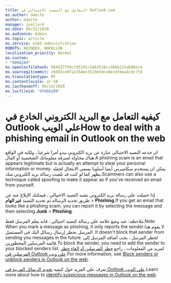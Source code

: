 ```yaml
---
title: التعامل مع التصيد الاحتيالي في Outlook.com
ms.author: daeite
author: daeite
manager: joallard
ms.date: 04/21/2020
ms.audience: Admin
ms.topic: article
ms.service: o365-administration
ROBOTS: NOINDEX, NOFOLLOW
localization_priority: Normal
ms.custom:
- "9000289"
ms.openlocfilehash: b84527f58cfd5101c5a63510cc46bb115ab862cb
ms.sourcegitcommit: c6692ce0fa1358ec3529e59ca0ecdfdea4cdc759
ms.translationtype: MT
ms.contentlocale: ar-SA
ms.lasthandoff: 09/14/2020
ms.locfileid: "47666209"
---
```

# <a name="how-to-deal-with-a-phishing-email-in-outlook-on-the-web"></a><span data-ttu-id="eb35f-102">كيفيه التعامل مع البريد الكتروني الخادع في Outlook علي الويب</span><span class="sxs-lookup"><span data-stu-id="eb35f-102">How to deal with a phishing email in Outlook on the web</span></span>

<span data-ttu-id="eb35f-103">ان خدعه التصيد الاحتيالي عبارة عن بريد الكتروني يبدو أمرا شرعيا ، ولكنه في الواقع هناك محاولة لسرقه معلوماتك الشخصية أو المال.</span><span class="sxs-lookup"><span data-stu-id="eb35f-103">A phishing scam is an email that appears legitimate but is actually an attempt to steal your personal information or money.</span></span> <span data-ttu-id="eb35f-104">يمكن ان يستخدم سكاميرس أيضا أسلوبا يسمي الانتحال لجعله يظهر كما لو كنت قد تلقيت رسالة بريد الكتروني منك.</span><span class="sxs-lookup"><span data-stu-id="eb35f-104">Scammers can also use a technique called spoofing to make it appear as if you've received an email from yourself.</span></span>

<span data-ttu-id="eb35f-105">إذا حصلت علي رسالة بريد الكتروني تشبه التصيد الاحتيالي ، فيمكنك الإبلاغ عنه عن طريق تحديد الرسالة ثم تحديد التصيد **غير الهام**  >  **Phishing**.</span><span class="sxs-lookup"><span data-stu-id="eb35f-105">If you get an email that looks like a phishing scam, you can report it by selecting the message and then selecting **Junk** > **Phishing**.</span></span>

<span data-ttu-id="eb35f-106">*ملاحظه:* عند وضع علامة علي رسالة كتصيد احتيالي ، فانه يعلم المرسل فقط.</span><span class="sxs-lookup"><span data-stu-id="eb35f-106">*Note:* When you mark a message as phishing, it only reports the sender.</span></span><span data-ttu-id="eb35f-107">لا يقوم هذا المرسل بحظر إرسال رسائل اليك في المستقبل.</span><span class="sxs-lookup"><span data-stu-id="eb35f-107"> It doesn't block that sender from sending you messages in the future.</span></span> <span data-ttu-id="eb35f-108">لحظر المرسل ، يجب أضافه المرسل إلى قائمه المرسلين المحظورين.</span><span class="sxs-lookup"><span data-stu-id="eb35f-108">To block the sender, you need to add the sender to your blocked senders list.</span></span> <span data-ttu-id="eb35f-109">لمزيد من المعلومات ، راجع [حظر المرسلين أو إلغاء حظر المرسلين في Outlook علي ويب](https://support.office.com/article/9bf812d4-6995-4d19-901a-76d6e26939b0).</span><span class="sxs-lookup"><span data-stu-id="eb35f-109">For more information, see [Block senders or unblock senders in Outlook on the web](https://support.office.com/article/9bf812d4-6995-4d19-901a-76d6e26939b0).</span></span>

<span data-ttu-id="eb35f-110">تعرف علي المزيد حول كيفيه [تحديد الرسائل المريبة في Outlook علي الويب](https://support.office.com/article/3d44102b-6ce3-4f7c-a359-b623bec82206).</span><span class="sxs-lookup"><span data-stu-id="eb35f-110">Learn more about how to [identify suspicious messages in Outlook on the web](https://support.office.com/article/3d44102b-6ce3-4f7c-a359-b623bec82206).</span></span>
